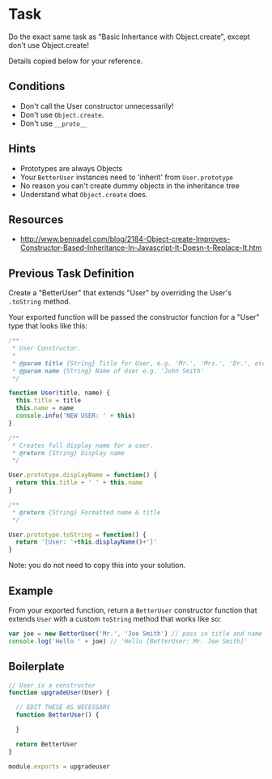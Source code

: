 # Task

Do the exact same task as "Basic Inhertance with Object.create", except don't use Object.create!

Details copied below for your reference.

## Conditions

* Don't call the User constructor unnecessarily!
* Don't use `Object.create`.
* Don't use `__proto__`

## Hints

* Prototypes are always Objects
* Your `BetterUser` instances need to 'inherit' from `User.prototype`
* No reason you can't create dummy objects in the inheritance tree
* Understand what `Object.create` does.

## Resources

* http://www.bennadel.com/blog/2184-Object-create-Improves-Constructor-Based-Inheritance-In-Javascript-It-Doesn-t-Replace-It.htm

## Previous Task Definition

Create a "BetterUser" that extends "User" by overriding the User's `.toString` method.

Your exported function will be passed the constructor function for a "User" type that looks like this:

```js
/**
 * User Constructor.
 *
 * @param title {String} Title for User, e.g. 'Mr.', 'Mrs.', 'Dr.', etc.
 * @param name {String} Name of User e.g. 'John Smith'
 */

function User(title, name) {
  this.title = title
  this.name = name
  console.info('NEW USER: ' + this)
}

/**
 * Creates full display name for a user.
 * @return {String} Display name
 */

User.prototype.displayName = function() {
  return this.title + ' ' + this.name
}

/**
 * @return {String} Formatted name & title
 */

User.prototype.toString = function() {
  return '[User: '+this.displayName()+']'
}
```

Note: you do not need to copy this into your solution.

## Example

From your exported function, return a `BetterUser` constructor function that extends `User` with a custom `toString` method that works like so:

```js
var joe = new BetterUser('Mr.', 'Joe Smith') // pass in title and name
console.log('Hello ' + joe) // 'Hello [BetterUser: Mr. Joe Smith]'
```

## Boilerplate

```js
// User is a constructor
function upgradeUser(User) {

  // EDIT THESE AS NECESSARY
  function BetterUser() {

  }

  return BetterUser
}

module.exports = upgradeuser
```

